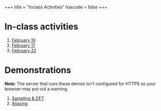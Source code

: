+++
title = "Inclass Activities"
hascode = false
+++

# In-class activities 

1. [February 10](http://146.190.199.141/intro_fft.html)
1. [February 17](feb17)
1. [February 22](feb22)

# Demonstrations

**Note**: The server that runs these demos isn't configured for HTTPS so your
browser may put out a warning. 

1. [Sampling & DFT](http://146.190.199.141/fft_sampling.html)
1. [Aliasing](http://146.190.199.141/fft_aliasing.html)


